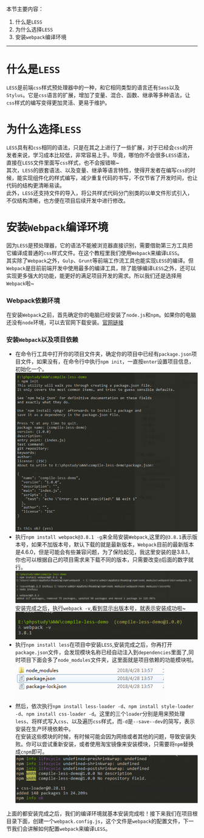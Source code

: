 本节主要内容：
1. 什么是`LESS`
2. 为什么选择`LESS`
3. 安装`webpack`编译环境
***
# 什么是`LESS`

`LESS`是前端`css`样式预处理器中的一种，和它相同类型的语言还有`Sass`以及`Stylus`。它是`css`语言的扩展，增加了变量、混合、函数、继承等多种语法，让`css`样式的编写变得更加灵活、更易于维护。


# 为什么选择`LESS`

`LESS`具有和`css`相同的语法，只是在其之上进行了一些扩展，对于已经会`css`的开发者来说，学习成本比较低，非常容易上手。毕竟，哪怕你不会很多`LESS`语法，直接在`LESS`文件里面写`css`样式，也不会报错嘛~<br/>
其次，`LESS`的嵌套语法、以及变量、继承等语言特性，使得开发者在编写`css`的时候，能实现组件化的样式编写，减少重复代码的书写，不仅节省了开发时间，也让代码的结构更清晰易读。<br/>
此外，`LESS`还支持文件的导入，将公共样式代码分门别类的以单文件形式引入，不仅结构清晰，也方便在项目后续开发中进行修改。


# 安装`Webpack`编译环境

因为`LESS`是预处理器，它的语法不能被浏览器直接识别，需要借助第三方工具把它编译成普通的`css`样式文件。在这个教程里我们使用`Webpack`来编译`LESS`。<br/>
其实除了`Webpack`之外，`Gulp`、`Grunt`等前端工作流工具也能实现`LESS`的编译。但`Webpack`是目前前端开发中使用最多的编译工具，除了能够编译`LESS`之外，还可以实现更多强大的功能，能更好的满足项目开发的需求。所以我们还是选择用`Webpack`啦~

### Webpack依赖环境
在安装`Webpack`之前，首先确定你的电脑已经安装了`node.js`和`npm`。如果你的电脑还没有`node`环境，可以去官网下载安装。[官网链接](https://nodejs.org/en/)<br/>
### 安装`Webpack`以及项目依赖
* 在命令行工具中打开你的项目文件夹，确定你的项目中已经有`package.json`项目文件，如果没有，在命令行中执行`npm init`，一直按`enter`设置项目信息，初始化一个。<br/>
![npm init](./pics/2.png)<br/>
* 执行`npm install webpack@3.8.1 -g`来全局安装`Webpack`,这里的`@3.8.1`表示版本号，如果不加版本号，默认下载的就是最新版本，`Webpack`目前的最新版本是4.6.0，但是可能会有些兼容问题，为了保险起见，我这里安装的是3.8.1，你也可以根据自己的项目需求来下载不同的版本，只需要改变`@`后面的数字就行。<br/>
![webpack](./pics/1.png)<br/>
安装完成之后，执行`webpack -v`,看到显示出版本号，就表示安装成功啦~<br/>
![npm init](./pics/5.png)<br/>
* 执行`npm install less`在项目中安装`LESS`,安装完成之后，你再打开`package.json`文件，会发现模块名称已经自动注入到`dependencies`里面了,同时项目下面会多了`node_modules`文件夹，这里面就是项目依赖的功能模块啦。<br/>
![less](./pics/3.png)<br/>
* 然后，依次执行`npm install less-loader -d`、`npm install style-loader -d`、`npm install css-loader -d`。这里的三个`loader`分别是用来预处理`less`、将样式写入`css`、以及遍历`css`样式，而`-d`是`--save--dev`的简写，表示安装在生产环境依赖中。<br/>
在安装这些模块的时候，有时候可能会因为网络或者其他的问题，导致安装失败。你可以尝试重新安装，或者使用淘宝镜像来安装模块，只需要将`npm`替换成`cnpm`即可。<br/>
![less](./pics/4.png)<br/>

上面的都安装完成之后，我们的编译环境就基本安装完成啦！接下来我们在项目根目录下面，创建一个`webpack.config.js`，这个文件是`webpack`的配置文件，下一节我们会讲解如何配置`webpack`来编译`LESS`。
